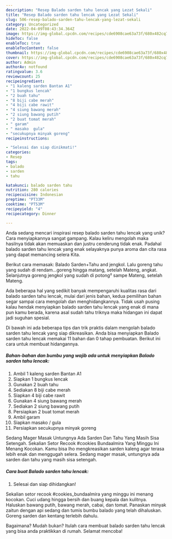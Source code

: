 ```yaml
---
description: "Resep Balado sarden tahu lencak yang Lezat Sekali"
title: "Resep Balado sarden tahu lencak yang Lezat Sekali"
slug: 506-resep-balado-sarden-tahu-lencak-yang-lezat-sekali
category: Uncategorized
date: 2022-04-09T08:43:34.364Z
image: https://img-global.cpcdn.com/recipes/cde6908cae63a73f/680x482cq70/balado-sarden-tahu-lencak-foto-resep-utama.jpg
hideToc: false
enableToc: true
enableTocContent: false
thumbnail: https://img-global.cpcdn.com/recipes/cde6908cae63a73f/680x482cq70/balado-sarden-tahu-lencak-foto-resep-utama.jpg
cover: https://img-global.cpcdn.com/recipes/cde6908cae63a73f/680x482cq70/balado-sarden-tahu-lencak-foto-resep-utama.jpg
author: Admin
authorAv: notfound
ratingvalue: 3.6
reviewcount: 25
recipeingredient:
- "1 kaleng sarden Bantan A1"
- "1 bungkus lencak"
- "2 buah tahu"
- "8 biji cabe merah"
- "4 biji cabe rawit"
- "4 siung bawang merah"
- "2 siung bawang putih"
- "2 buat tomat merah"
- " garam"
- " masako  gula"
- "secukupnya minyak goreng"
recipeinstructions:

- "Selesai dan siap dinikmati!"
categories:
- Resep
tags:
- balado
- sarden
- tahu

katakunci: balado sarden tahu 
nutrition: 280 calories
recipecuisine: Indonesian
preptime: "PT33M"
cooktime: "PT53M"
recipeyield: "4"
recipecategory: Dinner

---
```





Anda sedang mencari inspirasi resep balado sarden tahu lencak yang unik? Cara menyiapkannya sangat gampang. Kalau keliru mengolah maka hasilnya tidak akan memuaskan dan justru cenderung tidak enak. Padahal balado sarden tahu lencak yang enak selayaknya punya aroma dan cita rasa yang dapat memancing selera Kita.





Berikut cara memasak: Balado Sarden+Tahu and jengkol. Lalu goreng tahu yang sudah di rendam…goreng hingga matang, setelah Mateng, angkat. Selanjutnya goreng jengkol yang sudah di potong² sampe Mateng, setelah Mateng.

Ada beberapa hal yang sedikit banyak mempengaruhi kualitas rasa dari balado sarden tahu lencak, mulai dari jenis bahan, kedua pemilihan bahan segar sampai cara mengolah dan menghidangkannya. Tidak usah pusing kalau hendak menyiapkan balado sarden tahu lencak yang enak di mana pun kamu berada, karena asal sudah tahu triknya maka hidangan ini dapat jadi suguhan spesial.






Di bawah ini ada beberapa tips dan trik praktis dalam mengolah balado sarden tahu lencak yang siap dikreasikan. Anda bisa menyiapkan Balado sarden tahu lencak memakai 11 bahan dan 0 tahap pembuatan. Berikut ini cara untuk membuat hidangannya.

<!--inarticleads1-->

##### Bahan-bahan dan bumbu yang wajib ada untuk menyiapkan Balado sarden tahu lencak:

1. Ambil 1 kaleng sarden Bantan A1
1. Siapkan 1 bungkus lencak
1. Gunakan 2 buah tahu
1. Sediakan 8 biji cabe merah
1. Siapkan 4 biji cabe rawit
1. Gunakan 4 siung bawang merah
1. Sediakan 2 siung bawang putih
1. Persiapkan 2 buat tomat merah
1. Ambil  garam
1. Siapkan  masako / gula
1. Persiapkan secukupnya minyak goreng


Sedang Mager Masak Untungnya Ada Sarden Dan Tahu Yang Masih Sisa Setengah. Sekalian Setor Recook #cookies Bundaalmira Yang Minggu Ini Menang Kocokan. Kamu bisa lho mengkreasikan sarden kaleng agar terasa lebih enak dan menggugah selera. Sedang mager masak, untungnya ada sarden dan tahu yang masih sisa setengah. 

<!--inarticleads2-->

##### Cara buat Balado sarden tahu lencak:


1. Selesai dan siap dihidangkan!

Sekalian setor recook #cookies_bundaalmira yang minggu ini menang kocokan. Cuci udang hingga bersih dan buang kepala dan kulitnya. Haluskan bawang putih, bawang merah, cabai, dan tomat. Panaskan minyak zaitun dengan api sedang dan tumis bumbu balado yang telah dihaluskan. Goreng sarden dan kentang terlebih dahulu. 

Bagaimana? Mudah bukan? Itulah cara membuat balado sarden tahu lencak yang bisa anda praktikkan di rumah. Selamat mencoba!
